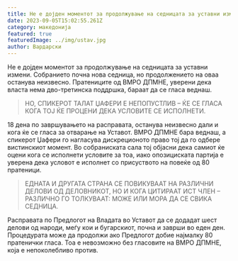 ```yaml
---
title: Не е дојден моментот за продолжување на седницата за уставни измени
date: 2023-09-05T15:02:55.261Z
category: македонија
featured: true
featuredImage: ../img/ustav.jpg
author: Вардарски
---
```

<!--StartFragment-->

Не е дојден моментот за продолжување на седницата за уставни измени. Собранието почна нова седница, но продолжението на оваа останува неизвесно. Пратениците од ВМРО ДПМНЕ, уверени дека власта нема дво-третинска поддршка, бараат да се гласа веднаш.

> НО, СПИКЕРОТ ТАЛАТ ЏАФЕРИ Е НЕПОПУСТЛИВ – ЌЕ СЕ ГЛАСА КОГА ТОЈ ЌЕ ПРОЦЕНИ ДЕКА УСЛОВИТЕ СЕ ИСПОЛНЕТИ.

18 дена по завршувањето на расправата, останува неизвесно дали и кога ќе се гласа за отварање на Уставот. ВМРО ДПМНЕ бара веднаш, а спикерот Џафери го нагласува дискреционото право тој да го одбере вистинскиот момент. Во собраниската сала тој објасни дека самиот ќе оцени кога се исполнети условите за тоа, иако опозициската партија е уверена дека условот е исполнет со присуството на повеќе од 80 пратеници.

> ЕДНАТА И ДРУГАТА СТРАНА СЕ ПОВИКУВААТ НА РАЗЛИЧНИ ДЕЛОВИ ОД ДЕЛОВНИКОТ, НО И КОГА ЦИТИРААТ ИСТ ЧЛЕН – РАЗЛИЧНО ГО ТОЛКУВААТ: МОЖЕ ИЛИ МОРА ДА СЕ СВИКА СЕДНИЦА.

Расправата по Предлогот на Владата во Уставот да се додадат шест делови од народи, меѓу кои и бугарскиот, почна и заврши во еден ден. Процедурата може да продолжи ако Предлогот добие најмалку 80 пратенички гласа. Тоа е невозможно без гласовите на ВМРО ДПМНЕ, која е непоколебливо против.

<!--EndFragment-->
